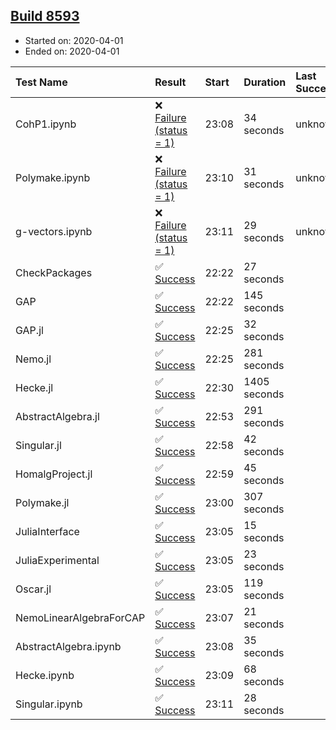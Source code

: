 ## [Build 8593](https://oscarci.mathematik.uni-kl.de/job/oscar/8593/)

* Started on: 2020-04-01
* Ended on: 2020-04-01

| Test Name    | Result | Start | Duration | Last Success | First Failure |
|:-------------|:-------|:------|:---------|:-------------|:--------------|
| CohP1.ipynb | ❌ [Failure (status = 1)](https://oscarci.mathematik.uni-kl.de/job/oscar/8593/artifact/logs/build-8593/CohP1.ipynb.log) | 23:08 | 34 seconds | unknown | unknown |
| Polymake.ipynb | ❌ [Failure (status = 1)](https://oscarci.mathematik.uni-kl.de/job/oscar/8593/artifact/logs/build-8593/Polymake.ipynb.log) | 23:10 | 31 seconds | unknown | unknown |
| g-vectors.ipynb | ❌ [Failure (status = 1)](https://oscarci.mathematik.uni-kl.de/job/oscar/8593/artifact/logs/build-8593/g-vectors.ipynb.log) | 23:11 | 29 seconds | unknown | unknown |
| CheckPackages | ✅ [Success](https://oscarci.mathematik.uni-kl.de/job/oscar/8593/artifact/logs/build-8593/CheckPackages.log) | 22:22 | 27 seconds |  |  |
| GAP | ✅ [Success](https://oscarci.mathematik.uni-kl.de/job/oscar/8593/artifact/logs/build-8593/GAP.log) | 22:22 | 145 seconds |  |  |
| GAP.jl | ✅ [Success](https://oscarci.mathematik.uni-kl.de/job/oscar/8593/artifact/logs/build-8593/GAP.jl.log) | 22:25 | 32 seconds |  |  |
| Nemo.jl | ✅ [Success](https://oscarci.mathematik.uni-kl.de/job/oscar/8593/artifact/logs/build-8593/Nemo.jl.log) | 22:25 | 281 seconds |  |  |
| Hecke.jl | ✅ [Success](https://oscarci.mathematik.uni-kl.de/job/oscar/8593/artifact/logs/build-8593/Hecke.jl.log) | 22:30 | 1405 seconds |  |  |
| AbstractAlgebra.jl | ✅ [Success](https://oscarci.mathematik.uni-kl.de/job/oscar/8593/artifact/logs/build-8593/AbstractAlgebra.jl.log) | 22:53 | 291 seconds |  |  |
| Singular.jl | ✅ [Success](https://oscarci.mathematik.uni-kl.de/job/oscar/8593/artifact/logs/build-8593/Singular.jl.log) | 22:58 | 42 seconds |  |  |
| HomalgProject.jl | ✅ [Success](https://oscarci.mathematik.uni-kl.de/job/oscar/8593/artifact/logs/build-8593/HomalgProject.jl.log) | 22:59 | 45 seconds |  |  |
| Polymake.jl | ✅ [Success](https://oscarci.mathematik.uni-kl.de/job/oscar/8593/artifact/logs/build-8593/Polymake.jl.log) | 23:00 | 307 seconds |  |  |
| JuliaInterface | ✅ [Success](https://oscarci.mathematik.uni-kl.de/job/oscar/8593/artifact/logs/build-8593/JuliaInterface.log) | 23:05 | 15 seconds |  |  |
| JuliaExperimental | ✅ [Success](https://oscarci.mathematik.uni-kl.de/job/oscar/8593/artifact/logs/build-8593/JuliaExperimental.log) | 23:05 | 23 seconds |  |  |
| Oscar.jl | ✅ [Success](https://oscarci.mathematik.uni-kl.de/job/oscar/8593/artifact/logs/build-8593/Oscar.jl.log) | 23:05 | 119 seconds |  |  |
| NemoLinearAlgebraForCAP | ✅ [Success](https://oscarci.mathematik.uni-kl.de/job/oscar/8593/artifact/logs/build-8593/NemoLinearAlgebraForCAP.log) | 23:07 | 21 seconds |  |  |
| AbstractAlgebra.ipynb | ✅ [Success](https://oscarci.mathematik.uni-kl.de/job/oscar/8593/artifact/logs/build-8593/AbstractAlgebra.ipynb.log) | 23:08 | 35 seconds |  |  |
| Hecke.ipynb | ✅ [Success](https://oscarci.mathematik.uni-kl.de/job/oscar/8593/artifact/logs/build-8593/Hecke.ipynb.log) | 23:09 | 68 seconds |  |  |
| Singular.ipynb | ✅ [Success](https://oscarci.mathematik.uni-kl.de/job/oscar/8593/artifact/logs/build-8593/Singular.ipynb.log) | 23:11 | 28 seconds |  |  |
